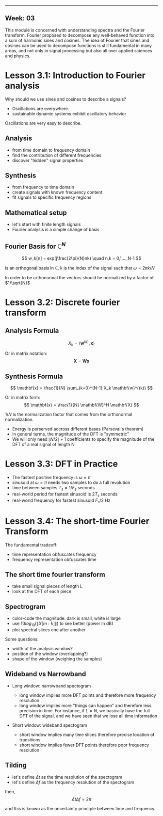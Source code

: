 ---
Week: 03
--

This module is concerned with understanding spectra and the Fourier transform. Fourier proposed to decompose any well-behaved function into a sum of harmonic sines and cosines.  The idea of Fourier that sines and cosines can be used to decompose functions is still fundamental in many areas, and not only in signal processing but also all over applied sciences and physics.

# Lesson 3.1: Introduction to Fourier analysis
Why should we use sines and cosines to describe a signals?
* Oscillations are everywhere.
* sustainable dynamic systems exhibit oscillatory behavior

Oscillations are very easy to describe.

## Analysis
* from time domain to frequency domain
* find the contribution of different frequencies
* discover "hidden" signal properties

## Synthesis
* from frequency to time domain
* create signals with known frequency content
* fit signals to specific frequency regions

## Mathematical setup
* let's start with finite length signals
* Fourier analysis is a simple change of basis

## Fourier Basis for $\mathbb{C}^N$
$$
w_k[n] = exp(j\frac{2\pi}{N}nk) \quad n,k = 0,1,...,N-1
$$   

is an orthogonal basis in $\mathbb{C}$, k is the index of the signal such that $\omega = 2\pi k/N$

In order to be orthonormal the vectors should be normalized by a factor of $1/\sqrt{N}$

# Lesson 3.2: Discrete fourier transform
## Analysis Formula
$$
 X_k = \langle \mathbf{w}^{(k)}, \mathbf{x}\rangle
$$

Or in matrix notation:
$$
\mathbf{X} = \mathbf{W} \mathbf{x}
$$
## Synthesis Formula
$$
\mathbf{x} = \frac{1}{N} \sum_{k=0}^{N-1} X_k \mathbf{w}^{(k)}
$$

Or in matrix form:
$$
\mathbf{x} = \frac{1}{N} \mathbf{W}^H \mathbf{X}
$$

$1/N$ is the normalization factor that comes from the orthonormal normalization.

* Energy is perserved accross different bases (Parseval's theorem)
* In general terms, the magnitude of the DFT is "symmetric"
* We will only need $\lfloor N/2 \rfloor +1$ coefficients to specify the magnitude of the DFT of a real signal of length N

# Lesson 3.3: DFT in Practice
* The fastest positive frequency is $\omega = \pi$
* sinusoid at $\omega = \pi$  needs two samples to do a full revolution
* time between samples $T_s = 1/F_s$ seconds
* real-world period for fastest sinusoid is $2T_s$ seconds
* real-world frequency for fastest sinusoid $F_s/2$ Hz

# Lesson 3.4: The short-time Fourier Transform
The fundamental tradeoff:
* time representation obfuscates frequency
* frequency representation obfuscates time

## The short time fourier transform 
* take small signal pieces of length L
* look at the DFT of each piece

## Spectrogram
* color-code the magnitude: dark is small, white is large
* use $10log_{10}( \|X[m: k]\|)$ to see better (power in dB)
* plot spectral slices one after another

Some questions:
* width of the analysis window?
* position of the window (overlapping?)
* shape of the window (weighing the samples)

## Wideband vs Narrowband

* Long window: narrowband spectogram
    * long window implies more DFT points and therefore more frequency resolution
    * long window implies more "things can happen" and therefore less precision in time. For instance, if $L = N$, we basically have the full DFT of the signal, and we have seen that we lose all time information

* Short window: wideband spectogram
    * short window implies many time slices therefore precise location of transitions
    * short window implies fewer DFT points therefore poor frequency resolution

## Tilding
* let's define $\Delta t$ as the time resolution of the spectogram
* let's define $\Delta f$ as the frequency resolution of the spectogram

then,
$$\Delta t \Delta f = 2\pi$$

and this is known as the uncertainty principle between time and frequency.
